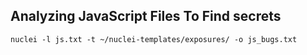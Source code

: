 ## Analyzing JavaScript Files To Find secrets

```
nuclei -l js.txt -t ~/nuclei-templates/exposures/ -o js_bugs.txt
```
